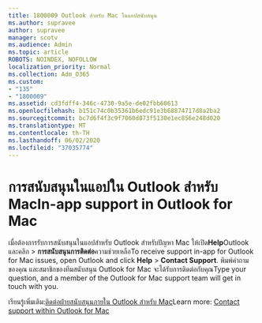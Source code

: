 ```yaml
---
title: 1800009 Outlook สําหรับ Mac ในแอปสนับสนุน
ms.author: supravee
author: supravee
manager: scotv
ms.audience: Admin
ms.topic: article
ROBOTS: NOINDEX, NOFOLLOW
localization_priority: Normal
ms.collection: Adm_O365
ms.custom:
- "135"
- "1800009"
ms.assetid: cd3fdff4-346c-4730-9a5e-de02fbb60613
ms.openlocfilehash: b151c74c0b35361b6edc91e3b68874717d8a2ba2
ms.sourcegitcommit: bc7d6f4f3c9f7060d073f5130e1ec856e248d020
ms.translationtype: MT
ms.contentlocale: th-TH
ms.lasthandoff: 06/02/2020
ms.locfileid: "37035774"
---
```

# <a name="in-app-support-in-outlook-for-mac"></a><span data-ttu-id="337ea-102">การสนับสนุนในแอปใน Outlook สําหรับ Mac</span><span class="sxs-lookup"><span data-stu-id="337ea-102">In-app support in Outlook for Mac</span></span>

<span data-ttu-id="337ea-103">เมื่อต้องการรับการสนับสนุนในแอปสําหรับ Outlook สําหรับปัญหา Mac ให้เปิด**Help**Outlook และคลิก \> **การสนับสนุนการติดต่อ**ความช่วยเหลือ</span><span class="sxs-lookup"><span data-stu-id="337ea-103">To receive support in-app for Outlook for Mac issues, open Outlook and click **Help** \> **Contact Support**.</span></span> <span data-ttu-id="337ea-104">พิมพ์คําถามของคุณ และสมาชิกของทีมสนับสนุน Outlook for Mac จะได้รับการติดต่อกับคุณ</span><span class="sxs-lookup"><span data-stu-id="337ea-104">Type your question, and a member of the Outlook for Mac support team will get in touch with you.</span></span> 

<span data-ttu-id="337ea-105">เรียนรู้เพิ่มเติม:[ติดต่อฝ่ายสนับสนุนภายใน Outlook สําหรับ Mac](https://support.office.com//article/d0410177-8e65-4487-93f7-206a3a3d71a8)</span><span class="sxs-lookup"><span data-stu-id="337ea-105">Learn more: [Contact support within Outlook for Mac](https://support.office.com//article/d0410177-8e65-4487-93f7-206a3a3d71a8)</span></span>